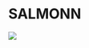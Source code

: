 # SALMONN

<div style='display:flex; gap: 0.25rem; '>
<a href='https://7cc3186b9db14965a5.gradio.live'><img src='https://img.shields.io/badge/gradio-Demo-blue'></a>
</div>
